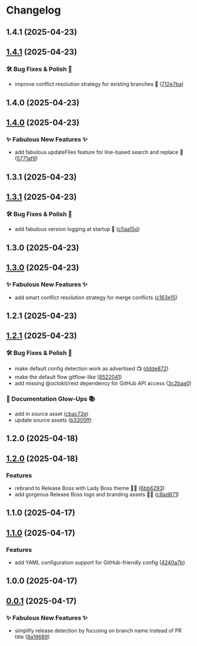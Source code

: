# Changelog

## 1.4.1 (2025-04-23)

## [1.4.1](https://github.com/atikayda/release-boss/compare/v1.4.0...v1.4.1) (2025-04-23)

### 🛠️ Bug Fixes & Polish 💅

* improve conflict resolution strategy for existing branches 💅 ([712e7ba](https://github.com/atikayda/release-boss/commit/712e7ba3be8e9e57f0cf17fe496f5d40e096064c))



## 1.4.0 (2025-04-23)

## [1.4.0](https://github.com/atikayda/release-boss/compare/v1.3.1...v1.4.0) (2025-04-23)

### ✨ Fabulous New Features ✨

* add fabulous updateFiles feature for line-based search and replace 💅 ([5771af9](https://github.com/atikayda/release-boss/commit/5771af90539e11afe05c67a1f61855e459af3d92))



## 1.3.1 (2025-04-23)

## [1.3.1](https://github.com/atikayda/release-boss/compare/v1.3.0...v1.3.1) (2025-04-23)

### 🛠️ Bug Fixes & Polish 💅

* add fabulous version logging at startup 💅 ([c5aa15d](https://github.com/atikayda/release-boss/commit/c5aa15defce08fb0eb956474705a6c244dfb029f))



## 1.3.0 (2025-04-23)

## [1.3.0](https://github.com/atikayda/release-boss/compare/v1.2.1...v1.3.0) (2025-04-23)

### ✨ Fabulous New Features ✨

* add smart conflict resolution strategy for merge conflicts ([c163e15](https://github.com/atikayda/release-boss/commit/c163e154c729520e455fee978761bfbb47d62c73))



## 1.2.1 (2025-04-23)

## [1.2.1](https://github.com/atikayda/release-boss/compare/v1.2.0...v1.2.1) (2025-04-23)

### 🛠️ Bug Fixes & Polish 💅

* make default config detection work as advertised 📺 ([ddde872](https://github.com/atikayda/release-boss/commit/ddde872a5a6fcb84c4093d2bc3a73fc771088a2a))
* make the default flow gitflow-like ([8522041](https://github.com/atikayda/release-boss/commit/85220415cf2d8c14337ef330cba39a86567c89a3))
* add missing @octokit/rest dependency for GitHub API access ([3c2baa0](https://github.com/atikayda/release-boss/commit/3c2baa0263849c22f3bf6bdb6e3a2b5e10cf03f7))

### 📝 Documentation Glow-Ups 📚

* add in source asset ([cbac72e](https://github.com/atikayda/release-boss/commit/cbac72e00f4f6049d2890ee71a024a46cb6ec4f4))
* update source assets ([b3305ff](https://github.com/atikayda/release-boss/commit/b3305ffbe765d7263cf03b43af1772de78f8041b))



## 1.2.0 (2025-04-18)

## [1.2.0](https://github.com/atikayda/release-boss/compare/v1.1.0...v1.2.0) (2025-04-18)

### Features

* rebrand to Release Boss with Lady Boss theme 👑💅 ([6bb6293](https://github.com/atikayda/release-boss/commit/6bb6293e24a2445b8ba87cd6a429b916e3fc92a5))
* add gorgeous Release Boss logo and branding assets 💅👑 ([c8ad871](https://github.com/atikayda/release-boss/commit/c8ad871a7e258f23b85407fb251f94cb6220c67a))



## 1.1.0 (2025-04-17)

## [1.1.0](https://github.com/atikayda/release-manager/compare/v1.0.0...v1.1.0) (2025-04-17)

### Features

* add YAML configuration support for GitHub-friendly config ([4240a7b](https://github.com/atikayda/release-manager/commit/4240a7b4be4cc09e8643335c7d809658a295db7b))



## 1.0.0 (2025-04-17)

## [0.0.1](https://github.com/atikayda/release-manager/compare/v0.0.0...v0.0.1) (2025-04-17)

### ✨ Fabulous New Features ✨

* simplify release detection by focusing on branch name instead of PR title ([8a19689](https://github.com/atikayda/release-manager/commit/8a19689c738553c7363b914e31956e869dbf7bb5))

